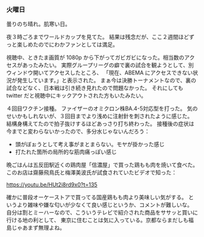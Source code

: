 ### 火曜日

曇りのち晴れ。肌寒い日。

夜３時ごろまでワールドカップを見てた。
結果は残念だが、ここ２週間ほどずっと楽しめたのでにわかファンとしては満足。

視聴中、ときたま画質が 1080p から下がってガビガビになった。相当数のアクセスがあったみたい。
実際グループリーグの癖で裏の試合を観ようとして、別ウィンドウ開いてアクセスしたところ、
「現在、ABEMA にアクセスできない状況が発生しています。」と表示された。
まぁ今は決勝トーナメントなので、裏の試合などなく、日本戦は引き続き見れたので問題なかった。
それにしても
twitter だと視聴中にキックアウトされた方もいたみたい。

４回目ワクチン接種。
ファイザーのオミクロン株BA.4-5対応型を打った。
気のせいかもしれないが、３回目までより浅めに注射針を刺されたように感じた。
結構身構えてたので拍子抜けするほどあっさり打ち終わった。
接種後の症状は今までと変わらないかったので、多分水じゃないんだろう：

- 頭がぼぉうとして考え事がまとまらない。モヤが掛かった感じ
- 打たれた箇所の局所的な筋肉痛っぽい感じ

晩ごはんは五反田駅近くの鶏肉屋「信濃屋」で買った鶏もも肉を焼いて食べた。
このお店は齋藤飛鳥氏と梅澤美波氏が試食されていたビデオで知った：

https://youtu.be/HUt2i8rd9x0?t=135

確かに普段オーケーストアで買ってる国産鶏もも肉より美味しい気がする。
というより雑味や嫌な匂いが少なくて良い感じというか、コメントが難しいな。
自分は割とミーハーなので、こういうテレビで紹介された商品をササッと買いに行ける地の利として、
東京に住むことは気に入っている。京都ならまだしも福島じゃあまず無理よね。